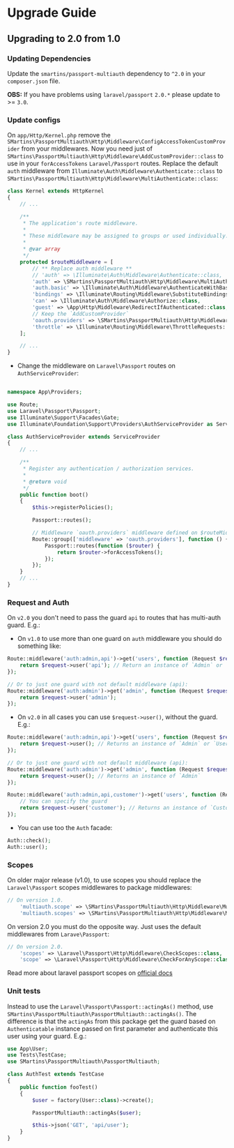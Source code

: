 # Upgrade Guide

## Upgrading to 2.0 from 1.0

### Updating Dependencies

Update the `smartins/passport-multiauth` dependency to `^2.0` in your `composer.json` file.

**OBS:** If you have problems using `laravel/passport` `2.0.*` please update to >= `3.0`.

### Update configs

On `app/Http/Kernel.php` remove the `SMartins\PassportMultiauth\Http\Middleware\ConfigAccessTokenCustomProvider` from your middlewares.
Now you need just of `SMartins\PassportMultiauth\Http\Middleware\AddCustomProvider::class` to use in your `forAccessTokens` `Laravel/Passport` routes. Replace the default `auth` middleware from `Illuminate\Auth\Middleware\Authenticate::class` to `SMartins\PassportMultiauth\Http\Middleware\MultiAuthenticate::class`:

```php
class Kernel extends HttpKernel
{
    // ...

    /**
     * The application's route middleware.
     *
     * These middleware may be assigned to groups or used individually.
     *
     * @var array
     */
    protected $routeMiddleware = [
        // ** Replace auth middleware **
        // 'auth' => \Illuminate\Auth\Middleware\Authenticate::class,
        'auth' => \SMartins\PassportMultiauth\Http\Middleware\MultiAuthenticate::class,
        'auth.basic' => \Illuminate\Auth\Middleware\AuthenticateWithBasicAuth::class,
        'bindings' => \Illuminate\Routing\Middleware\SubstituteBindings::class,
        'can' => \Illuminate\Auth\Middleware\Authorize::class,
        'guest' => \App\Http\Middleware\RedirectIfAuthenticated::class,
        // Keep the `AddCustomProvider`
        'oauth.providers' => \SMartins\PassportMultiauth\Http\Middleware\AddCustomProvider::class,
        'throttle' => \Illuminate\Routing\Middleware\ThrottleRequests::class,
    ];

    // ...
}
```

* Change the middleware on `Laravel\Passport` routes on `AuthServiceProvider`:

```php

namespace App\Providers;

use Route;
use Laravel\Passport\Passport;
use Illuminate\Support\Facades\Gate;
use Illuminate\Foundation\Support\Providers\AuthServiceProvider as ServiceProvider;

class AuthServiceProvider extends ServiceProvider
{
    // ...

    /**
     * Register any authentication / authorization services.
     *
     * @return void
     */
    public function boot()
    {
        $this->registerPolicies();

        Passport::routes();

        // Middleware `oauth.providers` middleware defined on $routeMiddleware above
        Route::group(['middleware' => 'oauth.providers'], function () {
            Passport::routes(function ($router) {
                return $router->forAccessTokens();
            });
        });
    }
    // ...
}
```

### Request and Auth

On `v2.0` you don't need to pass the guard `api` to routes that has multi-auth guard. E.g.:

* On `v1.0` to use more than one guard on `auth` middleware you should do something like:

```php
Route::middleware('auth:admin,api')->get('users', function (Request $request) {
    return $request->user('api'); // Return an instance of `Admin` or `User`
});

// Or to just one guard with not default middleware (api):
Route::middleware('auth:admin')->get('admin', function (Request $request) {
    return $request->user('admin');
});
```

* On `v2.0` in all cases you can use `$request->user()`, without the guard. E.g.:

```php
Route::middleware('auth:admin,api')->get('users', function (Request $request) {
    return $request->user(); // Returns an instance of `Admin` or `User`
});

// Or to just one guard with not default middleware (api):
Route::middleware('auth:admin')->get('admin', function (Request $request) {
    return $request->user(); // Returns an instance of `Admin` 
});

Route::middleware('auth:admin,api,customer')->get('users', function (Request $request) {
    // You can specify the guard
    return $request->user('customer'); // Returns an instance of `Customer` or `null`
});
```

* You can use too the `Auth` facade:

```php
Auth::check();
Auth::user();
```

### Scopes

On older major release (v1.0), to use scopes you should replace the `Laravel\Passport` scopes middlewares to package middlewares:

```php
// On version 1.0.
    'multiauth.scope' => \SMartins\PassportMultiauth\Http\Middleware\MultiAuthCheckForAnyScope::class,
    'multiauth.scopes' => \SMartins\PassportMultiauth\Http\Middleware\MultiAuthCheckScopes::class,
```

On version 2.0 you must do the opposite way. Just uses the default middlewares from `Larave\Passport`:

```php
// On version 2.0.
    'scopes' => \Laravel\Passport\Http\Middleware\CheckScopes::class,
    'scope' => \Laravel\Passport\Http\Middleware\CheckForAnyScope::class,
```

Read more about laravel passport scopes on [official docs](https://laravel.com/docs/5.5/passport#checking-scopes)

### Unit tests

Instead to use the `Laravel\Passport\Passport::actingAs()` method, use `SMartins\PassportMultiauth\PassportMultiauth::actingAs()`.
The difference is that the `actingAs` from this package get the guard based on `Authenticatable` instance passed on first parameter and authenticate this user using your guard. E.g.:

```php
use App\User;
use Tests\TestCase;
use SMartins\PassportMultiauth\PassportMultiauth;

class AuthTest extends TestCase
{
    public function fooTest()
    {
        $user = factory(User::class)->create();

        PassportMultiauth::actingAs($user);

        $this->json('GET', 'api/user');
    }
}
```
